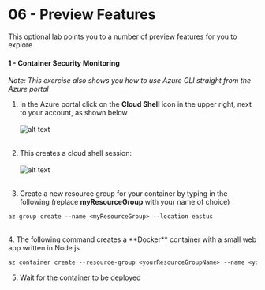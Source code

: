 ﻿# 06 - Preview Features
This optional lab points you to a number of preview features for you to explore

#### 1 - Container Security Monitoring
*Note: This exercise also shows you how to use Azure CLI straight from the Azure portal*

1. In the Azure portal click on the **Cloud Shell** icon in the upper right, next to your account, as shown below <br><br>
![alt text](https://raw.githubusercontent.com/tianderturpijn/Azure-Security-Center/master/Labs//01%20-%20Automation/Screenshots/Azure_cli.png
) <br><br>
2. This creates a cloud shell session: <br><br>
![alt text](https://raw.githubusercontent.com/tianderturpijn/Azure-Security-Center/master/Labs//01%20-%20Automation/Screenshots/bash_cloudshell.png
) <br><br>

3. Create a new resource group for your container by typing in the following (replace **myResourceGroup** with your name of choice)
```text
az group create --name <myResourceGroup> --location eastus
```
<br>
4. The following command creates a **Docker** container with a small web app written in Node.js <br>

```txt
az container create --resource-group <yourResourceGroupName> --name <yourContainerName> --image microsoft/aci-helloworld --dns-name-label <yourDnsLabel> --ports 80
```
5. Wait for the container to be deployed




